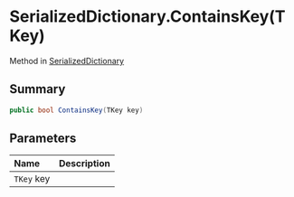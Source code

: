 # SerializedDictionary.ContainsKey(TKey)

Method in [SerializedDictionary](/api/csharp/yarn.unity.serializeddictionary.md)

## Summary



```csharp
public bool ContainsKey(TKey key)
```

## Parameters

|Name|Description|
|:---|:---|
|`TKey` key||

